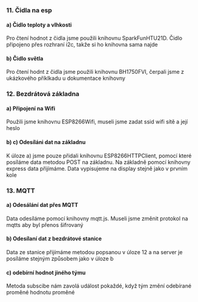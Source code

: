 ### 11. Čidla na esp
#### a) Čidlo teploty a vlhkosti
Pro čtení hodnot z čidla jsme použili knihovnu SparkFunHTU21D. Čidlo připojeno přes rozhraní i2c, takže si ho knihovna sama najde
#### b) Čidlo světla
Pro čtení hodnt z čidla jsme použili knihovnu BH1750FVI, čerpali jsme z ukázkového příklkadu u dokumentace knihovny
### 12. Bezdrátová základna
#### a) Připojení na Wifi
Použili jsme knihovnu ESP8266Wifi, museli jsme zadat ssid wifi sítě a její heslo
#### b) c) Odesíláni dat na základnu
K úloze a) jsme pouze přidali knihovnu ESP8266HTTPClient, pomocí které posíláme data metodou POST na základnu. Na základně pomocí knihovny express data přijímáme. Data vypisujeme na display stejně jako v prvním kole
### 13. MQTT
#### a) Odesálání dat přes MQTT
Data odesíláme pomocí knihovny mqtt.js. Museli jsme změnit protokol na mqtts aby byl přenos šifrovaný 
#### b) Odesílaní dat z bezdrátové stanice
Data ze stanice přijímáme metodou popsanou v úloze 12 a na server je posíláme stejným způsobem jako v úloze b
#### c) odebírní hodnot jiného týmu
Metoda subscibe nám zavolá událost pokaždé, když tým změní odebírané proměné hodnotu proměné 
